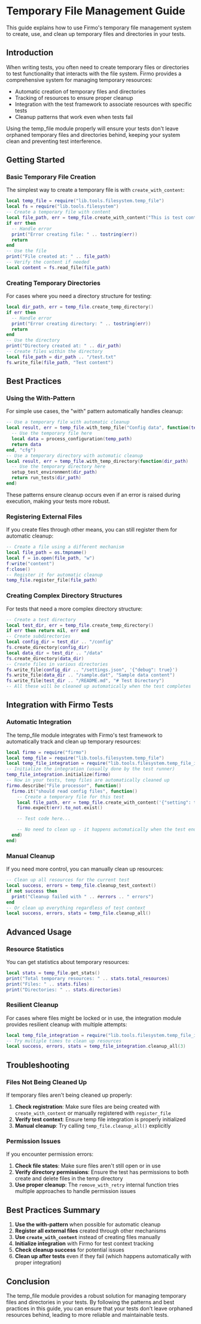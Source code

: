 # Temporary File Management Guide


This guide explains how to use Firmo's temporary file management system to create, use, and clean up temporary files and directories in your tests.

## Introduction


When writing tests, you often need to create temporary files or directories to test functionality that interacts with the file system. Firmo provides a comprehensive system for managing temporary resources:


- Automatic creation of temporary files and directories
- Tracking of resources to ensure proper cleanup
- Integration with the test framework to associate resources with specific tests
- Cleanup patterns that work even when tests fail

Using the temp_file module properly will ensure your tests don't leave orphaned temporary files and directories behind, keeping your system clean and preventing test interference.

## Getting Started


### Basic Temporary File Creation


The simplest way to create a temporary file is with `create_with_content`:


```lua
local temp_file = require("lib.tools.filesystem.temp_file")
local fs = require("lib.tools.filesystem")
-- Create a temporary file with content
local file_path, err = temp_file.create_with_content("This is test content", "txt")
if err then
  -- Handle error
  print("Error creating file: " .. tostring(err))
  return
end
-- Use the file
print("File created at: " .. file_path)
-- Verify the content if needed
local content = fs.read_file(file_path)
```



### Creating Temporary Directories


For cases where you need a directory structure for testing:


```lua
local dir_path, err = temp_file.create_temp_directory()
if err then
  -- Handle error
  print("Error creating directory: " .. tostring(err))
  return
end
-- Use the directory
print("Directory created at: " .. dir_path)
-- Create files within the directory
local file_path = dir_path .. "/test.txt"
fs.write_file(file_path, "Test content")
```



## Best Practices


### Using the With-Pattern


For simple use cases, the "with" pattern automatically handles cleanup:


```lua
-- Use a temporary file with automatic cleanup
local result, err = temp_file.with_temp_file("Config data", function(temp_path)
  -- Use the temporary file here
  local data = process_configuration(temp_path)
  return data
end, "cfg")
-- Use a temporary directory with automatic cleanup
local result, err = temp_file.with_temp_directory(function(dir_path)
  -- Use the temporary directory here
  setup_test_environment(dir_path)
  return run_tests(dir_path)
end)
```


These patterns ensure cleanup occurs even if an error is raised during execution, making your tests more robust.

### Registering External Files


If you create files through other means, you can still register them for automatic cleanup:


```lua
-- Create a file using a different mechanism
local file_path = os.tmpname()
local f = io.open(file_path, "w")
f:write("content")
f:close()
-- Register it for automatic cleanup
temp_file.register_file(file_path)
```



### Creating Complex Directory Structures


For tests that need a more complex directory structure:


```lua
-- Create a test directory
local test_dir, err = temp_file.create_temp_directory()
if err then return nil, err end
-- Create subdirectories
local config_dir = test_dir .. "/config"
fs.create_directory(config_dir)
local data_dir = test_dir .. "/data"
fs.create_directory(data_dir)
-- Create files in various directories
fs.write_file(config_dir .. "/settings.json", '{"debug": true}')
fs.write_file(data_dir .. "/sample.dat", "Sample data content")
fs.write_file(test_dir .. "/README.md", "# Test Directory")
-- All these will be cleaned up automatically when the test completes
```



## Integration with Firmo Tests


### Automatic Integration


The temp_file module integrates with Firmo's test framework to automatically track and clean up temporary resources:


```lua
local firmo = require("firmo")
local temp_file = require("lib.tools.filesystem.temp_file")
local temp_file_integration = require("lib.tools.filesystem.temp_file_integration")
-- Initialize the integration (usually done by the test runner)
temp_file_integration.initialize(firmo)
-- Now in your tests, temp files are automatically cleaned up
firmo.describe("File processor", function()
  firmo.it("should read config files", function()
    -- Create a temporary file for this test
    local file_path, err = temp_file.create_with_content('{"setting": true}', "json")
    firmo.expect(err).to_not.exist()

    -- Test code here...

    -- No need to clean up - it happens automatically when the test ends
  end)
end)
```



### Manual Cleanup


If you need more control, you can manually clean up resources:


```lua
-- Clean up all resources for the current test
local success, errors = temp_file.cleanup_test_context()
if not success then
  print("Cleanup failed with " .. #errors .. " errors")
end
-- Or clean up everything regardless of test context
local success, errors, stats = temp_file.cleanup_all()
```



## Advanced Usage


### Resource Statistics


You can get statistics about temporary resources:


```lua
local stats = temp_file.get_stats()
print("Total temporary resources: " .. stats.total_resources)
print("Files: " .. stats.files)
print("Directories: " .. stats.directories)
```



### Resilient Cleanup


For cases where files might be locked or in use, the integration module provides resilient cleanup with multiple attempts:


```lua
local temp_file_integration = require("lib.tools.filesystem.temp_file_integration")
-- Try multiple times to clean up resources
local success, errors, stats = temp_file_integration.cleanup_all(3)
```



## Troubleshooting


### Files Not Being Cleaned Up


If temporary files aren't being cleaned up properly:


1. **Check registration**: Make sure files are being created with `create_with_content` or manually registered with `register_file`
2. **Verify test context**: Ensure temp file integration is properly initialized
3. **Manual cleanup**: Try calling `temp_file.cleanup_all()` explicitly


### Permission Issues


If you encounter permission errors:


1. **Check file states**: Make sure files aren't still open or in use
2. **Verify directory permissions**: Ensure the test has permissions to both create and delete files in the temp directory
3. **Use proper cleanup**: The `remove_with_retry` internal function tries multiple approaches to handle permission issues


## Best Practices Summary



1. **Use the with-pattern** when possible for automatic cleanup
2. **Register all external files** created through other mechanisms
3. **Use `create_with_content`** instead of creating files manually
4. **Initialize integration** with Firmo for test context tracking
5. **Check cleanup success** for potential issues
6. **Clean up after tests** even if they fail (which happens automatically with proper integration)


## Conclusion


The temp_file module provides a robust solution for managing temporary files and directories in your tests. By following the patterns and best practices in this guide, you can ensure that your tests don't leave orphaned resources behind, leading to more reliable and maintainable tests.

